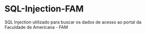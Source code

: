 # SQL-Injection-FAM
SQL Injection utilizado para buscar os dados de acesso ao portal da Faculdade de Americana - FAM
